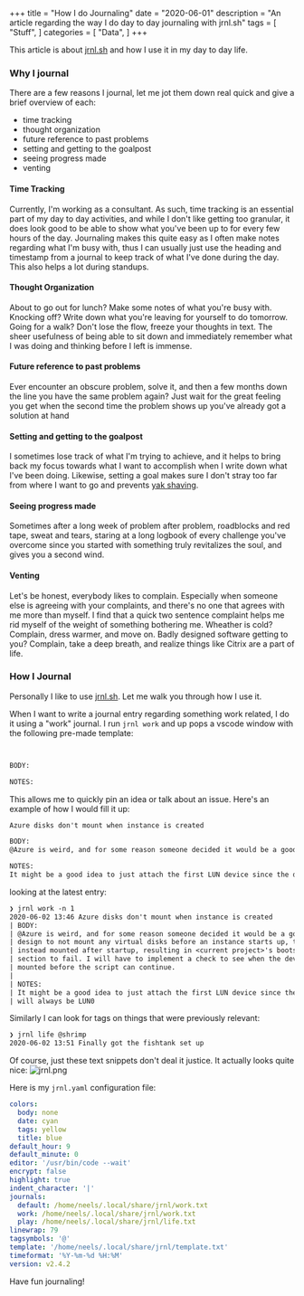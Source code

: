 +++
title = "How I do Journaling"
date = "2020-06-01"
description = "An article regarding the way I do day to day journaling with jrnl.sh"
tags = [
    "Stuff",
]
categories = [
    "Data",
]
+++

This article is about [jrnl.sh](https://jrnl.sh/) and how I use it in my day to day life.
<!--more-->

### Why I journal

There are a few reasons I journal, let me jot them down real quick and give a brief overview of each:
- time tracking
- thought organization
- future reference to past problems
- setting and getting to the goalpost
- seeing progress made
- venting

#### Time Tracking

Currently, I'm working as a consultant. As such, time tracking is an essential part of my day to day activities, and while I don't like getting too granular, it does look good to be able to show what you've been up to for every few hours of the day. Journaling makes this quite easy as I often make notes regarding what I'm busy with, thus I can usually just use the heading and timestamp from a journal to keep track of what I've done during the day. This also helps a lot during standups.

#### Thought Organization

About to go out for lunch? Make some notes of what you're busy with. Knocking off? Write down what you're leaving for yourself to do tomorrow. Going for a walk? Don't lose the flow, freeze your thoughts in text. The sheer usefulness of being able to sit down and immediately remember what I was doing and thinking before I left is immense.

#### Future reference to past problems

Ever encounter an obscure problem, solve it, and then a few months down the line you have the same problem again? Just wait for the great feeling you get when the second time the problem shows up you've already got a solution at hand

#### Setting and getting to the goalpost

I sometimes lose track of what I'm trying to achieve, and it helps to bring back my focus towards what I want to accomplish when I write down what I've been doing. Likewise, setting a goal makes sure I don't stray too far from where I want to go and prevents [yak shaving](https://en.wiktionary.org/wiki/yak_shaving).

#### Seeing progress made

Sometimes after a long week of problem after problem, roadblocks and red tape, sweat and tears, staring at a long logbook of every challenge you've overcome since you started with something truly revitalizes the soul, and gives you a second wind.

#### Venting

Let's be honest, everybody likes to complain. Especially when someone else is agreeing with your complaints, and there's no one that agrees with me more than myself. I find that a quick two sentence complaint helps me rid myself of the weight of something bothering me. Wheather is cold? Complain, dress warmer, and move on. Badly designed software getting to you? Complain, take a deep breath, and realize things like Citrix are a part of life.

### How I Journal

Personally I like to use [jrnl.sh](https://jrnl.sh/). Let me walk you through how I use it.

When I want to write a journal entry regarding something work related, I do it using a "work" journal. I run `jrnl work` and up pops a vscode window with the following pre-made template:
```txt


BODY:

NOTES:
```

This allows me to quickly pin an idea or talk about an issue. Here's an example of how I would fill it up:
```txt
Azure disks don't mount when instance is created

BODY:
@Azure is weird, and for some reason someone decided it would be a good design to not mount any virtual disks before an instance starts up, they are instead mounted after startup, resulting in <current project>'s bootstrap section to fail. I will have to implement a check to see when the device is mounted before the script can continue.

NOTES:
It might be a good idea to just attach the first LUN device since the disk will always be LUN0
```
looking at the latest entry:
```txt
❯ jrnl work -n 1
2020-06-02 13:46 Azure disks don't mount when instance is created
| BODY:
| @Azure is weird, and for some reason someone decided it would be a good
| design to not mount any virtual disks before an instance starts up, they are
| instead mounted after startup, resulting in <current project>'s bootstrap
| section to fail. I will have to implement a check to see when the device is
| mounted before the script can continue.
| 
| NOTES:
| It might be a good idea to just attach the first LUN device since the disk
| will always be LUN0
```
Similarly I can look for tags on things that were previously relevant:
```txt
❯ jrnl life @shrimp
2020-06-02 13:51 Finally got the fishtank set up
```

Of course, just these text snippets don't deal it justice. It actually looks quite nice:
![jrnl.png](/jrnl.png)

Here is my `jrnl.yaml` configuration file:
```yaml
colors:
  body: none
  date: cyan
  tags: yellow
  title: blue
default_hour: 9
default_minute: 0
editor: '/usr/bin/code --wait'
encrypt: false
highlight: true
indent_character: '|'
journals:
  default: /home/neels/.local/share/jrnl/work.txt
  work: /home/neels/.local/share/jrnl/work.txt
  play: /home/neels/.local/share/jrnl/life.txt
linewrap: 79
tagsymbols: '@'
template: '/home/neels/.local/share/jrnl/template.txt'
timeformat: '%Y-%m-%d %H:%M'
version: v2.4.2
```

Have fun journaling!